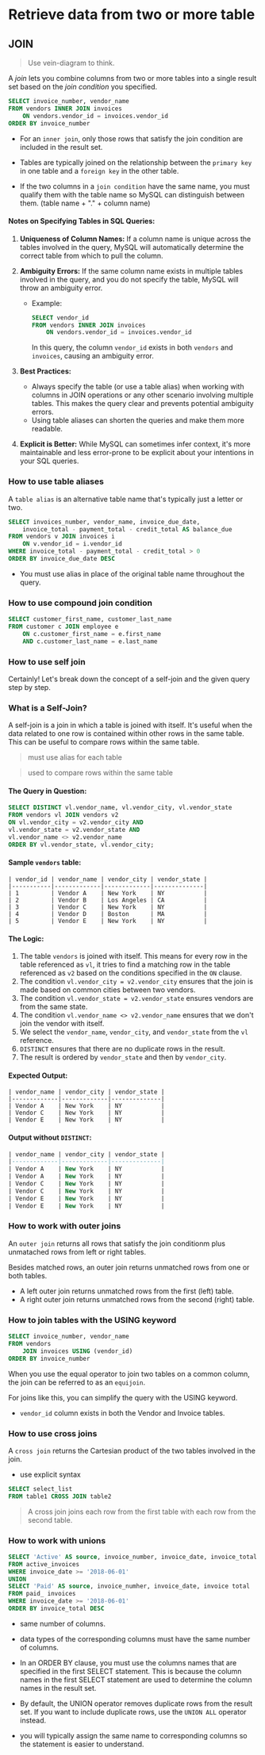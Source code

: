 # Retrieve data from two or more table

## JOIN

> Use vein-diagram to think.

A *join* lets you combine columns from two or more tables into a single result set based on the *join condition* you specified.

```sql
SELECT invoice_number, vendor_name
FROM vendors INNER JOIN invoices
    ON vendors.vendor_id = invoices.vendor_id
ORDER BY invoice_number
```
- For an `inner join`, only those rows that satisfy the join condition are included in the result set.

- Tables are typically joined on the relationship between the `primary key` in one table and a `foreign key` in the other table.

- If the two columns in a `join condition` have the same name, you must qualify them with the table name so MySQL can distinguish between them. (table name + "." + column name)

#### Notes on Specifying Tables in SQL Queries:

1. **Uniqueness of Column Names:** If a column name is unique across the tables involved in the query, MySQL will automatically determine the correct table from which to pull the column.
   
2. **Ambiguity Errors:** If the same column name exists in multiple tables involved in the query, and you do not specify the table, MySQL will throw an ambiguity error. 

   - Example:
     ```sql
     SELECT vendor_id
     FROM vendors INNER JOIN invoices
         ON vendors.vendor_id = invoices.vendor_id
     ```
     In this query, the column `vendor_id` exists in both `vendors` and `invoices`, causing an ambiguity error.

3. **Best Practices:**
   - Always specify the table (or use a table alias) when working with columns in JOIN operations or any other scenario involving multiple tables. This makes the query clear and prevents potential ambiguity errors.
   - Using table aliases can shorten the queries and make them more readable.

4. **Explicit is Better:** While MySQL can sometimes infer context, it's more maintainable and less error-prone to be explicit about your intentions in your SQL queries. 

### How to use table aliases

A `table alias` is an alternative table name that's typically just a letter or two.

```sql
SELECT invoices_number, vendor_name, invoice_due_date, 
    invoice_total - payment_total - credit_total AS balance_due
FROM vendors v JOIN invoices i
    ON v.vendor_id = i.vendor_id
WHERE invoice_total - payment_total - credit_total > 0
ORDER BY invoice_due_date DESC
```

- You must use alias in place of the original table name throughout the query.

### How to use compound join condition

```sql
SELECT customer_first_name, customer_last_name
FROM customer c JOIN employee e
    ON c.customer_first_name = e.first_name
    AND c.customer_last_name = e.last_name
```

### How to use self join

Certainly! Let's break down the concept of a self-join and the given query step by step.

### What is a Self-Join?
A self-join is a join in which a table is joined with itself. It's useful when the data related to one row is contained within other rows in the same table. This can be useful to compare rows within the same table.

> must use alias for each table

> used to compare rows within the same table

#### The Query in Question:
```sql
SELECT DISTINCT vl.vendor_name, vl.vendor_city, vl.vendor_state
FROM vendors vl JOIN vendors v2
ON vl.vendor_city = v2.vendor_city AND
vl.vendor_state = v2.vendor_state AND
vl.vendor_name <> v2.vendor_name 
ORDER BY vl.vendor_state, vl.vendor_city;
```

#### Sample `vendors` table:
```
| vendor_id | vendor_name | vendor_city | vendor_state |
|-----------|-------------|-------------|--------------|
| 1         | Vendor A    | New York    | NY           |
| 2         | Vendor B    | Los Angeles | CA           |
| 3         | Vendor C    | New York    | NY           |
| 4         | Vendor D    | Boston      | MA           |
| 5         | Vendor E    | New York    | NY           |
```

#### The Logic:
1. The table `vendors` is joined with itself. This means for every row in the table referenced as `vl`, it tries to find a matching row in the table referenced as `v2` based on the conditions specified in the `ON` clause.
2. The condition `vl.vendor_city = v2.vendor_city` ensures that the join is made based on common cities between two vendors.
3. The condition `vl.vendor_state = v2.vendor_state` ensures vendors are from the same state.
4. The condition `vl.vendor_name <> v2.vendor_name` ensures that we don't join the vendor with itself.
5. We select the `vendor_name`, `vendor_city`, and `vendor_state` from the `vl` reference.
6. `DISTINCT` ensures that there are no duplicate rows in the result.
7. The result is ordered by `vendor_state` and then by `vendor_city`.

#### Expected Output:
```
| vendor_name | vendor_city | vendor_state |
|-------------|-------------|--------------|
| Vendor A    | New York    | NY           |
| Vendor C    | New York    | NY           |
| Vendor E    | New York    | NY           |
```

#### Output without `DISTINCT`:
```sql
| vendor_name | vendor_city | vendor_state |
|-------------|-------------|--------------|
| Vendor A    | New York    | NY           |
| Vendor A    | New York    | NY           |
| Vendor C    | New York    | NY           |
| Vendor C    | New York    | NY           |
| Vendor E    | New York    | NY           |
| Vendor E    | New York    | NY           |
```


### How to work with outer joins

An `outer join` returns all rows that satisfy the join conditionm plus unmatached rows from left or right tables.

Besides matched rows, an outer join returns unmatched rows from one or both tables.

- A left outer join returns unmatched rows from the first (left) table.
- A right outer join returns unmatched rows from the second (right) table.


### How to join tables with the USING keyword

```sql
SELECT invoice_number, vendor_name
FROM vendors
    JOIN invoices USING (vendor_id)
ORDER BY invoice_number
```

When you use the equal operator to join two tables on a common column, the join can be referred to as an `equijoin`. 

For joins like this, you can simplify the query with the USING keyword.

- `vendor_id` column exists in both the Vendor and Invoice tables.

### How to use cross joins 

A `cross join` returns the Cartesian product of the two tables involved in the join.

- use explicit syntax

```sql
SELECT select_list
FROM table1 CROSS JOIN table2
```

> A cross join joins each row from the first table with each row from the second table.

### How to work with unions

```sql
SELECT 'Active' AS source, invoice_number, invoice_date, invoice_total 
FROM active_invoices
WHERE invoice_date >= '2018-06-01'
UNION
SELECT 'Paid' AS source, invoice_numher, invoice_date, invoice total 
FROM paid_ invoices
WHERE invoice_date >= '2018-06-01'
ORDER BY invoice_total DESC
```

- same number of columns.

- data types of the corresponding columns must have the same number of columns.

- In an ORDER BY clause, you must use the columns names that are specified in the first SELECT statement. This is because the column names in the first SELECT statement are used to determine the column names in the result set.

- By default, the UNION operator removes duplicate rows from the result set. If you want to include duplicate rows, use the `UNION ALL` operator instead.

- you will typically assign the same name to corresponding columns so the statement is easier to understand.